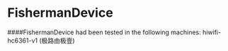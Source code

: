 FishermanDevice
=========

####FishermanDevice had been tested in the following machines:
hiwifi-hc6361-v1 (极路由极壹)

